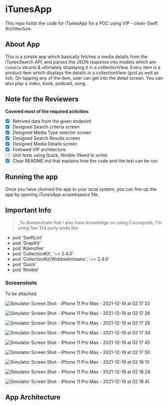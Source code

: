 # iTunesApp
This repo holds the code for iTunesApp for a POC using VIP - clean-Swift Architecture.

## About App

This is a simple app which basically fetches a media details from the iTunesSearch API, and parses the JSON response into models which are `Codable` structs & ultimately displaying it in a collectionView. Every item is a product item which displays the details in a collectionView (grid as well as list). On tapping any of the item, user can get into the detail screen.
You can also play a video, book, podcast, song.

## Note for the Reviewers

**Covered most of the required activities**
- [x] Retrived data from the given endpoint 
- [x] Designed Search criteria screen
- [x] Designed Media Type selector screen
- [x] Designed Search Results screen
- [x] Designed Media Details screen
- [x] Followed VIP architecture
- [ ] Unit tests using Quick, Nimble (Need to write)
- [x] Clear README.md that explains how the code and the test can be run

## Running the app

Once you have clonned the app to your local system, you can fire-up the app by opening _iTunesApp.xcworkspace_ file.

## Important Info 
> _To demonstrate that I also have knowledge on using Cocoapods, I'm using few 3rd party pods like 

- pod 'SwiftLint'
- pod 'SnapKit'
- pod 'Alamofire'  
- pod 'CollectionKit', '~> 2.4.0'
- pod 'CollectionKit/WobbleAnimator', '~> 2.4.0'
- pod 'Quick'
- pod 'Nimble'


### Screenshots

To be attached.

![Simulator Screen Shot - iPhone 11 Pro Max - 2021-12-19 at 02 17 23](https://user-images.githubusercontent.com/6418402/146657788-d09168d0-6c46-49ff-9546-27d1a60127f2.png)

![Simulator Screen Shot - iPhone 11 Pro Max - 2021-12-19 at 02 17 26](https://user-images.githubusercontent.com/6418402/146657792-701b4785-ef2f-41a3-aa0e-c191f67d37d5.png)

![Simulator Screen Shot - iPhone 11 Pro Max - 2021-12-19 at 02 17 29](https://user-images.githubusercontent.com/6418402/146657793-b63a806d-7ab0-45a7-b7d7-42488149aae1.png)

![Simulator Screen Shot - iPhone 11 Pro Max - 2021-12-19 at 02 17 34](https://user-images.githubusercontent.com/6418402/146657794-70ab4a11-1a06-4615-966b-ee1eece1fd91.png)

![Simulator Screen Shot - iPhone 11 Pro Max - 2021-12-19 at 02 17 45](https://user-images.githubusercontent.com/6418402/146657798-c03925c4-52ca-46a7-8ec8-c954256b0a16.png)

![Simulator Screen Shot - iPhone 11 Pro Max - 2021-12-19 at 02 17 50](https://user-images.githubusercontent.com/6418402/146657801-1b3537c0-28c1-444c-8ea2-0542ab56e46a.png)

![Simulator Screen Shot - iPhone 11 Pro Max - 2021-12-19 at 02 18 10](https://user-images.githubusercontent.com/6418402/146657803-97ebc2be-4863-4431-91a0-ab37d73ccc53.png)

![Simulator Screen Shot - iPhone 11 Pro Max - 2021-12-19 at 02 18 24](https://user-images.githubusercontent.com/6418402/146657804-d370d884-3d12-4d5a-bd87-5759c03d11ed.png)

![Simulator Screen Shot - iPhone 11 Pro Max - 2021-12-19 at 02 18 41](https://user-images.githubusercontent.com/6418402/146657805-8f377e54-51e5-40f2-9a3d-347c23fee19a.png)


## App Architecture





